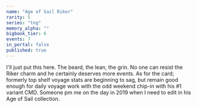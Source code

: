 ```yaml
---
name: "Age of Sail Riker"
rarity: 5
series: "tng"
memory_alpha: ""
bigbook_tier: 6
events: 7
in_portal: false
published: true
---
```


I'll just put this here. The beard, the lean, the grin. No one can resist the Riker charm and he certainly deserves more events. As for the card; formerly top shelf voyage stats are beginning to sag, but remain good enough for daily voyage work with the odd weekend chip-in with his #1 variant CMD. Someone pm me on the day in 2019 when I need to edit in his Age of Sail collection.
